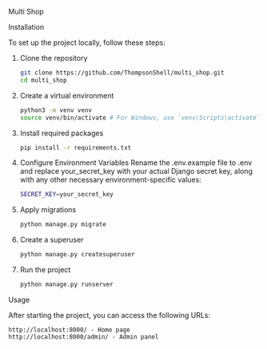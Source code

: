 Multi Shop

Installation

To set up the project locally, follow these steps:

1. Clone the repository

   ```bash
   git clone https://github.com/ThompsonShell/multi_shop.git
   cd multi_shop
   ```


2. Create a virtual environment

   ```bash
   python3 -m venv venv
   source venv/bin/activate # For Windows, use `venv\Scripts\activate`
   ```

3. Install required packages

   ```bash
   pip install -r requirements.txt
   ```   

4. Configure Environment Variables
Rename the .env.example file to .env and replace your_secret_key with your actual Django secret key, along with any other necessary environment-specific values:

   ```bash
   SECRET_KEY=your_secret_key
   ```

5. Apply migrations

   ```bash
   python manage.py migrate
   ```

6. Create a superuser

   ```bash
   python manage.py createsuperuser
   ```

7. Run the project

   ```bash
   python manage.py runserver
   ```
   
Usage

After starting the project, you can access the following URLs:

    http://localhost:8000/ - Home page
    http://localhost:8000/admin/ - Admin panel
